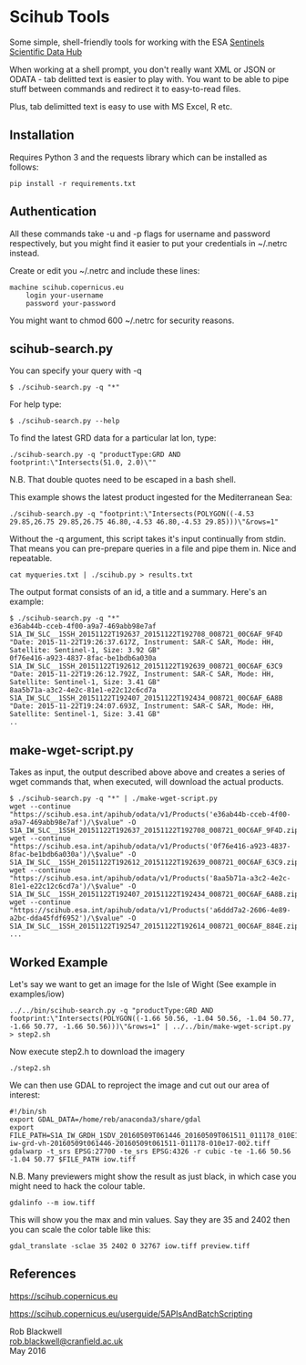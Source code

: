 # Scihub Tools

Some simple, shell-friendly tools for working with the ESA
[Sentinels Scientific Data Hub](https://scihub.copernicus.eu/)

When working at a shell prompt, you don't really want XML or JSON or
ODATA - tab delitted text is easier to play with. You want to be able
to pipe stuff between commands and redirect it to easy-to-read files.

Plus, tab delimitted text is easy to use with MS Excel, R etc.

## Installation

Requires Python 3 and the requests library which can be installed as
follows:

    pip install -r requirements.txt

## Authentication

All these commands take -u and -p flags for username and password
respectively, but you might find it easier to put your credentials in
~/.netrc instead.

Create or edit you ~/.netrc and include these lines:

    machine scihub.copernicus.eu
        login your-username
        password your-password

You might want to chmod 600 ~/.netrc for security reasons.

## scihub-search.py

You can specify your query with -q

    $ ./scihub-search.py -q "*"

For help type:

    $ ./scihub-search.py --help

To find the latest GRD data for a particular lat lon, type:

    ./scihub-search.py -q "productType:GRD AND footprint:\"Intersects(51.0, 2.0)\""

N.B. That double quotes need to be escaped in a bash shell.

This example shows the latest product ingested for the Mediterranean Sea:

    ./scihub-search.py -q "footprint:\"Intersects(POLYGON((-4.53 29.85,26.75 29.85,26.75 46.80,-4.53 46.80,-4.53 29.85)))\"&rows=1"

Without the -q argument, this script takes it's input continually from
stdin. That means you can pre-prepare queries in a file and pipe them
in. Nice and repeatable.

    cat myqueries.txt | ./scihub.py > results.txt

The output format consists of an id, a title and a summary. Here's an example:

    $ ./scihub-search.py -q "*" 
    e36ab44b-cceb-4f00-a9a7-469abb98e7af	S1A_IW_SLC__1SSH_20151122T192637_20151122T192708_008721_00C6AF_9F4D	"Date: 2015-11-22T19:26:37.617Z, Instrument: SAR-C SAR, Mode: HH, Satellite: Sentinel-1, Size: 3.92 GB"
    0f76e416-a923-4837-8fac-be1bdb6a030a	S1A_IW_SLC__1SSH_20151122T192612_20151122T192639_008721_00C6AF_63C9	"Date: 2015-11-22T19:26:12.792Z, Instrument: SAR-C SAR, Mode: HH, Satellite: Sentinel-1, Size: 3.41 GB"
    8aa5b71a-a3c2-4e2c-81e1-e22c12c6cd7a	S1A_IW_SLC__1SSH_20151122T192407_20151122T192434_008721_00C6AF_6A8B	"Date: 2015-11-22T19:24:07.693Z, Instrument: SAR-C SAR, Mode: HH, Satellite: Sentinel-1, Size: 3.41 GB"
    ..

## make-wget-script.py

Takes as input, the output described above above and creates a series
of wget commands that, when executed, will download the actual
products.

	$ ./scihub-search.py -q "*" | ./make-wget-script.py 
	wget --continue "https://scihub.esa.int/apihub/odata/v1/Products('e36ab44b-cceb-4f00-a9a7-469abb98e7af')/\$value" -O S1A_IW_SLC__1SSH_20151122T192637_20151122T192708_008721_00C6AF_9F4D.zip
	wget --continue "https://scihub.esa.int/apihub/odata/v1/Products('0f76e416-a923-4837-8fac-be1bdb6a030a')/\$value" -O S1A_IW_SLC__1SSH_20151122T192612_20151122T192639_008721_00C6AF_63C9.zip
	wget --continue "https://scihub.esa.int/apihub/odata/v1/Products('8aa5b71a-a3c2-4e2c-81e1-e22c12c6cd7a')/\$value" -O S1A_IW_SLC__1SSH_20151122T192407_20151122T192434_008721_00C6AF_6A8B.zip
	wget --continue "https://scihub.esa.int/apihub/odata/v1/Products('a6ddd7a2-2606-4e89-a2bc-dda45fdf6952')/\$value" -O S1A_IW_SLC__1SSH_20151122T192547_20151122T192614_008721_00C6AF_884E.zip
	...

## Worked Example

Let's say we want to get an image for the Isle of Wight (See example
in examples/iow)

    ../../bin/scihub-search.py -q "productType:GRD AND footprint:\"Intersects(POLYGON((-1.66 50.56, -1.04 50.56, -1.04 50.77, -1.66 50.77, -1.66 50.56)))\"&rows=1" | ../../bin/make-wget-script.py > step2.sh

Now execute step2.h to download the imagery

    ./step2.sh

We can then use GDAL to reproject the image and cut out our area of interest:

    #!/bin/sh
    export GDAL_DATA=/home/reb/anaconda3/share/gdal
    export FILE_PATH=S1A_IW_GRDH_1SDV_20160509T061446_20160509T061511_011178_010E17_D8BF.SAFE/measurement/s1a-iw-grd-vh-20160509t061446-20160509t061511-011178-010e17-002.tiff
    gdalwarp -t_srs EPSG:27700 -te_srs EPSG:4326 -r cubic -te -1.66 50.56 -1.04 50.77 $FILE_PATH iow.tiff

N.B. Many previewers might show the result as just black, in which
case you might need to hack the colour table.

    gdalinfo --m iow.tiff

This will show you the max and min values. Say they are 35 and 2402
then you can scale the color table like this:

    gdal_translate -sclae 35 2402 0 32767 iow.tiff preview.tiff

## References

https://scihub.copernicus.eu

https://scihub.copernicus.eu/userguide/5APIsAndBatchScripting

Rob Blackwell    
<rob.blackwell@cranfield.ac.uk>    
May 2016

